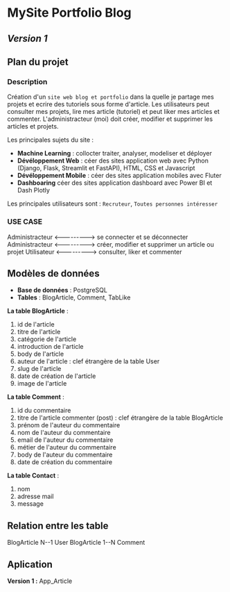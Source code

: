 # MySite Portfolio Blog

## *Version 1*

## Plan du projet

### Description

Création d'un `site web blog et portfolio` dans la quelle je partage mes projets et ecrire des tutoriels sous forme d'article. Les utilisateurs peut consulter mes projets, lire mes article (tutoriel) et peut liker mes articles et commenter. L'administracteur (moi) doit créer, modifier et supprimer les articles et projets.

Les principales sujets du site :

* **Machine Learning** : collocter traiter, analyser, modeliser et déployer
* **Dévéloppement Web** : céer des sites application web avec Python (Django, Flask, Streamlit et FastAPI), HTML, CSS et Javascript
* **Dévéloppement Mobile** : céer des sites application mobiles avec Fluter
* **Dashboaring** céer des sites application dashboard avec Power BI et Dash Plotly

Les principales utilisateurs sont : `Recruteur`, `Toutes personnes intéresser`

### USE CASE

Administracteur <---------> se connecter et se déconnecter
Administracteur <---------> créer, modifier et supprimer un article ou projet
Utilisateur <---------> consulter, liker et commenter

## Modèles de données

* **Base de données** : PostgreSQL
* **Tables** : BlogArticle, Comment, TabLike

**La table BlogArticle** :

1. id de l'article
2. titre de l'article
3. catégorie de l'article
4. introduction de l'article
5. body de l'article
6. auteur de l'article : clef étrangère de la table User
7. slug de l'article
8. date de création de l'article
9. image de l'article

**La table Comment** :

1. id du commentaire
2. titre de l'article commenter (post) : clef étrangère de la table BlogArticle
3. prénom de l'auteur du commentaire
4. nom de l'auteur du commentaire
5. email de l'auteur du commentaire
6. métier de l'auteur du commentaire
7. body de l'auteur du commentaire
8. date de création du commentaire

**La table Contact** :

1. nom
2. adresse mail
3. message

## Relation entre les table

BlogArticle N--1 User
BlogArticle 1--N Comment  


## Aplication

**Version 1 :** App_Article
